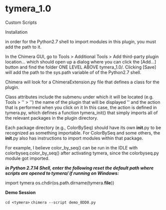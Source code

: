 # tymera_1.0
Custom Scripts

Installation

in order for the Python2.7 shell to import modules in this plugin, you must add the path to it.

In the Chimera GUI, go to Tools > Additional Tools > Add third-party plugin location... which should open up a dialog where you can click the [Add...] button and find the folder ONE LEVEL ABOVE tymera_1.0/.  Clicking [Save] will add the path to the sys.path variable of of the Python2.7 shell.

Chimera will look for a ChimeraExtension.py file that
defines a class for the plugin.

Class attributes include the submenu under which
it will be located (e.g. Tools > '<submenu>' > '<plugin>')
the name of the plugin that will be displayed '<plugin>'
and the action that is performed when you click on it
In this case, the action is defined in tymera.py,
which defines a function tymera_init() that simply imports
all of the relevant packages in the plugin directory.

Each package directory (e.g., ColorBySeq) should have
its own __init__.py to be recognized as something
importable.  For ColorBySeq and some others, the __init__.py
also has instructions to import modules within that package.

For example, I believe color_by_seq() can be run in
the IDLE with colorbyseq.color_by_seq() after activating
tymera, since the colorbyseq.py module got imported. 

***in Python 2.7.14 Shell, enter the following reset the default path where scripts are opened to tymera/ if running on Windows:***

import tymera
os.chdir(os.path.dirname(tymera.__file__))

**Demo Session**

`cd <tymera>`
`chimera --script demo_8DD0.py`

